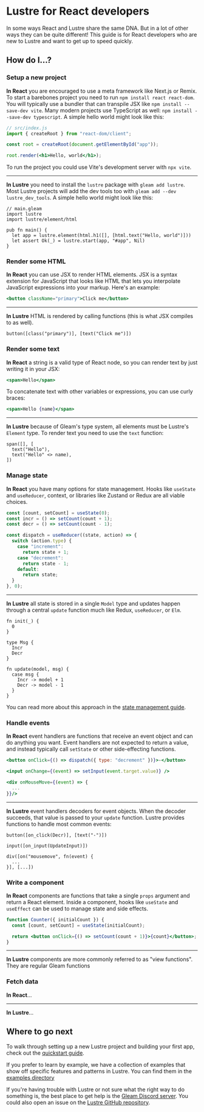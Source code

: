 # Lustre for React developers

In some ways React and Lustre share the same DNA. But in a lot of other ways they
can be quite different! This guide is for React developers who are new to Lustre
and want to get up to speed quickly.

## How do I...?

### Setup a new project

**In React** you are encouraged to use a meta framework like Next.js or Remix. To
start a barebones project you need to run `npm install react react-dom`. You will
typically use a bundler that can transpile JSX like `npm install --save-dev vite`.
Many modern projects use TypeScript as well: `npm install --save-dev typescript`.
A simple hello world might look like this:

```jsx
// src/index.js
import { createRoot } from "react-dom/client";

const root = createRoot(document.getElementById("app"));

root.render(<h1>Hello, world</h1>);
```

To run the project you could use Vite's development server with `npx vite`.

---

**In Lustre** you need to install the `lustre` package with `gleam add lustre`.
Most Lustre projects will add the dev tools too with `gleam add --dev lustre_dev_tools`.
A simple hello world might look like this:

```gleam
// main.gleam
import lustre
import lustre/element/html

pub fn main() {
  let app = lustre.element(html.h1([], [html.text("Hello, world")]))
  let assert Ok(_) = lustre.start(app, "#app", Nil)
}
```

### Render some HTML

**In React** you can use JSX to render HTML elements. JSX is a syntax extension
for JavaScript that looks like HTML that lets you interpolate JavaScript expressions
into your markup. Here's an example:

```jsx
<button className="primary">Click me</button>
```

---

**In Lustre** HTML is rendered by calling functions (this is what JSX compiles to
as well).

```gleam
button([class("primary")], [text("Click me")])
```

### Render some text

**In React** a string is a valid type of React node, so you can render text by
just writing it in your JSX:

```jsx
<span>Hello</span>
```

To concatenate text with other variables or expressions, you can use curly braces:

```jsx
<span>Hello {name}</span>
```

---

**In Lustre** because of Gleam's type system, all elements must be Lustre's `Element`
type. To render text you need to use the `text` function:

```gleam
span([], [
  text("Hello"),
  text("Hello" <> name),
])
```

### Manage state

**In React** you have many options for state management. Hooks like `useState` and
`useReducer`, context, or libraries like Zustand or Redux are all viable choices.

```jsx
const [count, setCount] = useState(0);
const incr = () => setCount(count + 1);
const decr = () => setCount(count - 1);
```

```jsx
const dispatch = useReducer((state, action) => {
  switch (action.type) {
    case "increment":
      return state + 1;
    case "decrement":
      return state - 1;
    default:
      return state;
  }
}, 0);
```

---

**In Lustre** all state is stored in a single `Model` type and updates happen
through a central `update` function much like Redux, `useReducer`, or `Elm`.

```gleam
fn init(_) {
  0
}

type Msg {
  Incr
  Decr
}

fn update(model, msg) {
  case msg {
    Incr -> model + 1
    Decr -> model - 1
  }
}
```

You can read more about this approach in the [state management guide](https://hexdocs.pm/lustre/guide/02-state-management.html).

### Handle events

**In React** event handlers are functions that receive an event object and can
do anything you want. Event handlers are not expected to return a value, and
instead typically call `setState` or other side-effecting functions.

```jsx
<button onClick={() => dispatch({ type: "decrement" })}>-</button>
```

```jsx
<input onChange={(event) => setInput(event.target.value)} />
```

```jsx
<div onMouseMove={(event) => {
  ...
}}/>
```

---

**In Lustre** event handlers decoders for event objects. When the decoder succeeds,
that value is passed to your `update` function. Lustre provides functions to handle
most common events:

```gleam
button([on_click(Decr)], [text("-")])
```

```gleam
input([on_input(UpdateInput)])
```

```gleam
div([on("mousemove", fn(event) {
  ...
}], [...])
```

### Write a component

**In React** components are functions that take a single `props` argument and
return a React element. Inside a component, hooks like `useState` and `useEffect`
can be used to manage state and side effects.

```jsx
function Counter({ initialCount }) {
  const [count, setCount] = useState(initialCount);

  return <button onClick={() => setCount(count + 1)}>{count}</button>;
}
```

---

**In Lustre** components are more commonly referred to as "view functions". They
are regular Gleam functions

### Fetch data

**In React**...

---

**In Lustre**...

## Where to go next

To walk through setting up a new Lustre project and building your first app, check
out the [quickstart guide](https://hexdocs.pm/lustre/guide/01-quickstart.html).

If you prefer to learn by example, we have a collection of examples that show
off specific features and patterns in Lustre. You can find them in the
[examples directory](https://hexdocs.pm/lustre/reference/examples.html)

If you're having trouble with Lustre or not sure what the right way to do
something is, the best place to get help is the [Gleam Discord server](https://discord.gg/Fm8Pwmy).
You could also open an issue on the [Lustre GitHub repository](https://github.com/lustre-labs/lustre/issues).
